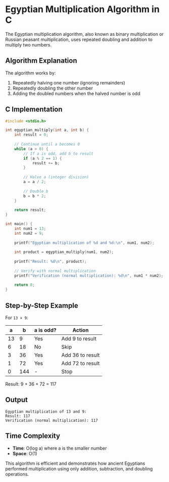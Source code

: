 # Egyptian Multiplication Algorithm in C

The Egyptian multiplication algorithm, also known as binary multiplication or Russian peasant multiplication, uses repeated doubling and addition to multiply two numbers.

## Algorithm Explanation

The algorithm works by:
1. Repeatedly halving one number (ignoring remainders)
2. Repeatedly doubling the other number
3. Adding the doubled numbers when the halved number is odd

## C Implementation

```c
#include <stdio.h>

int egyptian_multiply(int a, int b) {
    int result = 0;
    
    // Continue until a becomes 0
    while (a > 0) {
        // If a is odd, add b to result
        if (a % 2 == 1) {
            result += b;
        }
        
        // Halve a (integer division)
        a = a / 2;
        
        // Double b
        b = b * 2;
    }
    
    return result;
}

int main() {
    int num1 = 13;
    int num2 = 9;
    
    printf("Egyptian multiplication of %d and %d:\n", num1, num2);
    
    int product = egyptian_multiply(num1, num2);
    
    printf("Result: %d\n", product);
    
    // Verify with normal multiplication
    printf("Verification (normal multiplication): %d\n", num1 * num2);
    
    return 0;
}
```

## Step-by-Step Example

For `13 × 9`:

| a | b | a is odd? | Action |
|---|---|-----------|--------|
| 13 | 9 | Yes | Add 9 to result |
| 6 | 18 | No | Skip |
| 3 | 36 | Yes | Add 36 to result |
| 1 | 72 | Yes | Add 72 to result |
| 0 | 144 | - | Stop |

Result: 9 + 36 + 72 = 117

## Output
```
Egyptian multiplication of 13 and 9:
Result: 117
Verification (normal multiplication): 117
```

## Time Complexity
- **Time**: O(log a) where a is the smaller number
- **Space**: O(1)

This algorithm is efficient and demonstrates how ancient Egyptians performed multiplication using only addition, subtraction, and doubling operations.

